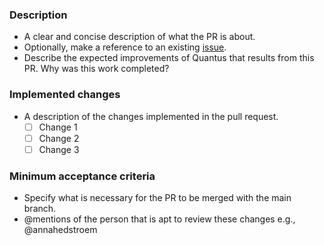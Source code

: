 ### Description
- A clear and concise description of what the PR is about.
- Optionally, make a reference to an existing [issue](https://github.com/understandable-machine-intelligence-lab/Quantus/issues).
- Describe the expected improvements of Quantus that results from this PR. Why was this work completed?

### Implemented changes
- A description of the changes implemented in the pull request.
  - [ ] Change 1
  - [ ] Change 2
  - [ ] Change 3

### Minimum acceptance criteria
- Specify what is necessary for the PR to be merged with the main branch.
- @mentions of the person that is apt to review these changes e.g., @annahedstroem
